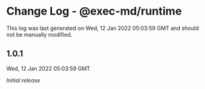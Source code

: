 # Change Log - @exec-md/runtime

This log was last generated on Wed, 12 Jan 2022 05:03:59 GMT and should not be manually modified.

## 1.0.1
Wed, 12 Jan 2022 05:03:59 GMT

_Initial release_

